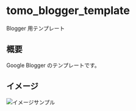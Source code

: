 # tomo_blogger_template

Blogger 用テンプレート

## 概要

Google Blogger のテンプレートです。

## イメージ

![イメージサンプル](https://1.bp.blogspot.com/-8rUYRQK7mW0/YQaLouUK3oI/AAAAAAAAEQg/kw6zIC-o6lkFNhVm5Forl8ZyMMA9qy3ywCLcBGAsYHQ/s1600/web_template_01.png"サンプル")
